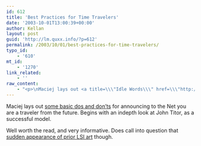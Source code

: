 ```yaml
---
id: 612
title: 'Best Practices for Time Travelers'
date: '2003-10-01T13:00:39+00:00'
author: Kellan
layout: post
guid: 'http://lm.quxx.info/?p=612'
permalink: /2003/10/01/best-practices-for-time-travelers/
typo_id:
    - '610'
mt_id:
    - '1270'
link_related:
    - ''
raw_content:
    - "<p>\nMaciej lays out <a title=\\\"Idle Words\\\" href=\\\"http://www.idlewords.com/weblog.09.2003.html#293\\\">some basic dos and don\\'ts</a> for announcing to the Net you are a traveler from the future.  Begins with an indepth look at John Titor, as a successful model.\n</p>\n<p>\nWell worth the read, and very informative.  Does call into question that <a href=\\\"http://www.idlewords.com/weblog.05.2003.html#192\\\">sudden appearance of prior LSI art</a> though.\n</p>"
---
```


Maciej lays out [some basic dos and don’ts](http://www.idlewords.com/weblog.09.2003.html#293 "Idle Words") for announcing to the Net you are a traveler from the future. Begins with an indepth look at John Titor, as a successful model.

Well worth the read, and very informative. Does call into question that [sudden appearance of prior LSI art](http://www.idlewords.com/weblog.05.2003.html#192) though.